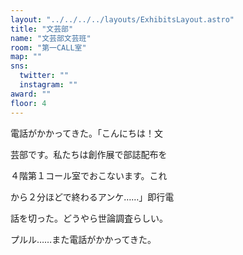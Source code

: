 ```yaml
---
layout: "../../../../layouts/ExhibitsLayout.astro"
title: "文芸部"
name: "文芸部文芸班"
room: "第一CALL室"
map: ""
sns:
  twitter: ""
  instagram: ""
award: ""
floor: 4
---
```


電話がかかってきた。「こんにちは！文

芸部です。私たちは創作展で部誌配布を

４階第１コール室でおこないます。これ

から２分ほどで終わるアンケ……」即行電

話を切った。どうやら世論調査らしい。

プルル……また電話がかかってきた。
